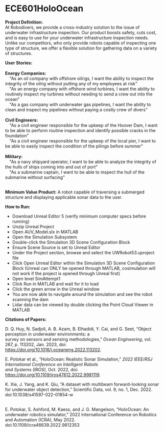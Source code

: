 # ECE601HoloOcean

**Project Definition:** <br/>
At Robodivers, we provide a cross-industry solution to the issue of underwater infrastructure inspection. Our product boosts safety, cuts cost, and is easy to use for your underwater infrastructure inspection needs. Unlike our competitors, who only provide robots capable of inspecting one type of structure, we offer a flexible solution for gathering data on a variety of structures.<br/>

**User Stories:** <br/><br/>
  **Energy Companies:** <br/>
    &emsp;"As an oil company with offshore oilrigs, I want the ability to inspect the integrity of the oilrig without putting any of my employees at risk"<br/>
    &emsp;"As an energy company with offshore wind turbines, I want the ability to routinely inspect my turbines without needing to send a crew out into the ocean"<br/>
    &emsp;"As a gas company with underwater gas pipelines, I want the ability to clean and inspect my pipelines without paying a costly crew of divers"<br/><br/>
  **Civil Engineers:** <br/>
    &emsp;"As a civil engineer responsible for the upkeep of the Hoover Dam, I want to be able to perform routine inspection and identify possible cracks in the foundation"<br/>
    &emsp;"As a civil engineer responsible for the upkeep of the local pier, I want to be able to easily inspect the condition of the pilings before summer"<br/><br/>
  **Military:** <br/>
    &emsp;"As a navy shipyard operator, I want to be able to analyze the integrity of the hulls of ships coming into and out of port"<br/>
    &emsp;"As a submarine captain, I want to be able to inspect the hull of the submarine without surfacing"<br/><br/>

**Minimum Value Product:** A robot capable of traversing a submerged structure and displaying applicable sonar data to the user.<br/>

**How to Run:**
- Download Unreal Editor 5 (verify minimum computer specs before running)
- Unzip Unreal Project
- Open AUV_Model.slx in MATLAB
- Open the Simulation Subsystem
- Double-click the Simulation 3D Scene Configuration Block
- Ensure Scene Source is set to Unreal Editor
- Under the Project section, browse and select the UWRobot53.uproject file
- Click Open Unreal Editor within the Simulation 3D Scene Configuration Block (Unreal can ONLY be opened through MATLAB, cosimulation will not work if the project is opened through Unreal first)
- Open level SimAttempt1
- Click Run in MATLAB and wait for it to load
- Click the green arrow in the Unreal window
- You are now able to navigate around the simulation and see the robot scanning the dam
- Lidar data can be viewed by double clicking the Point Cloud Viewer in MATLAB


**Citations of Papers:** <br/>

D. Q. Huy, N. Sadjoli, A. B. Azam, B. Elhadidi, Y. Cai, and G. Seet, “Object perception in underwater environments: a <br/> survey on sensors and sensing methodologies,” *Ocean Engineering*, vol. 267, p. 113202, Jan. 2023, doi: <br/> https://doi.org/10.1016/j.oceaneng.2022.113202. <br/>

E. Potokar et al., “HoloOcean: Realistic Sonar Simulation,” *2022 IEEE/RSJ International Conference on Intelligent Robots <br/> and Systems (IROS)*, Oct. 2022, doi: https://doi.org/10.1109/iros47612.2022.9981119. <br/>

K. Xie, J. Yang, and K. Qiu, “A dataset with multibeam forward-looking sonar for underwater object detection,” Scientific Data, vol. 9, no. 1, Dec. 2022. doi:10.1038/s41597-022-01854-w <br/>
<br/>

E. Potokar, S. Ashford, M. Kaess, and J. G. Mangelson, “HoloOcean: An underwater robotics simulator,” 2022 International Conference on Robotics and Automation (ICRA), May 2022. 
<br/> doi:10.1109/icra46639.2022.9812353 <br/>


